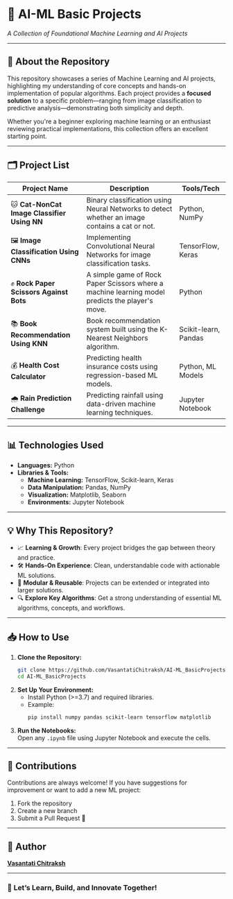 

# 🤖 **AI-ML Basic Projects**  
*A Collection of Foundational Machine Learning and AI Projects*  

---

## 🚀 **About the Repository**  
This repository showcases a series of Machine Learning and AI projects, highlighting my understanding of core concepts and hands-on implementation of popular algorithms. Each project provides a **focused solution** to a specific problem—ranging from image classification to predictive analysis—demonstrating both simplicity and depth.  

Whether you're a beginner exploring machine learning or an enthusiast reviewing practical implementations, this collection offers an excellent starting point.

---

## 🗂️ **Project List**  

| **Project Name**                          | **Description**                                                                                   | **Tools/Tech**      |  
|-------------------------------------------|---------------------------------------------------------------------------------------------------|---------------------|  
| 🐱 **Cat-NonCat Image Classifier Using NN** | Binary classification using Neural Networks to detect whether an image contains a cat or not.     | Python, NumPy       |  
| 🖼️ **Image Classification Using CNNs**     | Implementing Convolutional Neural Networks for image classification tasks.                        | TensorFlow, Keras   |  
| ✊ **Rock Paper Scissors Against Bots**     | A simple game of Rock Paper Scissors where a machine learning model predicts the player's move.   | Python              |  
| 📚 **Book Recommendation Using KNN**       | Book recommendation system built using the K-Nearest Neighbors algorithm.                        | Scikit-learn, Pandas|  
| 💰 **Health Cost Calculator**              | Predicting health insurance costs using regression-based ML models.                               | Python, ML Models   |  
| 🌧️ **Rain Prediction Challenge**           | Predicting rainfall using data-driven machine learning techniques.                                | Jupyter Notebook    |  

---

## 📊 **Technologies Used**  
- **Languages:** Python  
- **Libraries & Tools:**  
  - **Machine Learning:** TensorFlow, Scikit-learn, Keras  
  - **Data Manipulation:** Pandas, NumPy  
  - **Visualization:** Matplotlib, Seaborn  
  - **Environments:** Jupyter Notebook  

---

## 💡 **Why This Repository?**  
- 📈 **Learning & Growth**: Every project bridges the gap between theory and practice.  
- 🛠️ **Hands-On Experience**: Clean, understandable code with actionable ML solutions.  
- 🧩 **Modular & Reusable**: Projects can be extended or integrated into larger solutions.  
- 🔍 **Explore Key Algorithms**: Get a strong understanding of essential ML algorithms, concepts, and workflows.  

---

## 📥 **How to Use**  
1. **Clone the Repository:**  
   ```bash
   git clone https://github.com/VasantatiChitraksh/AI-ML_BasicProjects.git
   cd AI-ML_BasicProjects
   ```  
2. **Set Up Your Environment:**  
   - Install Python (>=3.7) and required libraries.  
   - Example:  
     ```bash
     pip install numpy pandas scikit-learn tensorflow matplotlib
     ```  
3. **Run the Notebooks:**  
   Open any `.ipynb` file using Jupyter Notebook and execute the cells.  

---

## 🌟 **Contributions**  
Contributions are always welcome! If you have suggestions for improvement or want to add a new ML project:  
1. Fork the repository  
2. Create a new branch  
3. Submit a Pull Request 🚀  

---

## 👤 **Author**  
**[Vasantati Chitraksh](https://github.com/VasantatiChitraksh)**  

---

### 🎯 **Let’s Learn, Build, and Innovate Together!**  
